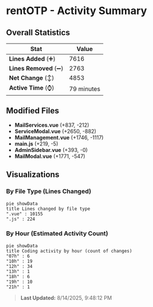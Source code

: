 # rentOTP - Activity Summary 

## Overall Statistics

| Stat                   | Value                                                             |
| ---------------------- | ----------------------------------------------------------------- |
| **Lines Added** (➕)   | 7616                                          |
| **Lines Removed** (➖) | 2763                                        |
| **Net Change** (↕)    | 4853                |
| **Active Time** (⌚)   | 79 minutes |


## Modified Files
- **MailServices.vue** (+837, -212)
- **ServiceModal.vue** (+2650, -882)
- **MailManagement.vue** (+1746, -1117)
- **main.js** (+219, -5)
- **AdminSidebar.vue** (+393, -0)
- **MailModal.vue** (+1771, -547)

## Visualizations

### By File Type (Lines Changed)

```mermaid
pie showData
title Lines changed by file type
".vue" : 10155
".js" : 224
```

### By Hour (Estimated Activity Count)

```mermaid
pie showData
title Coding activity by hour (count of changes)
"07h" : 6
"10h" : 19
"12h" : 34
"13h" : 1
"18h" : 6
"19h" : 10
"21h" : 1
```


> **Last Updated:** 8/14/2025, 9:48:12 PM